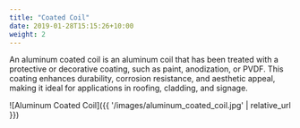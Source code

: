 ```yaml
---
title: "Coated Coil"
date: 2019-01-28T15:15:26+10:00
weight: 2
---
```


An aluminum coated coil is an aluminum coil that has been treated with a protective or decorative coating, such as paint, anodization, or PVDF. This coating enhances durability, corrosion resistance, and aesthetic appeal, making it ideal for applications in roofing, cladding, and signage.

![Aluminum Coated Coil]({{ '/images/aluminum_coated_coil.jpg' | relative_url }})

